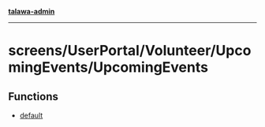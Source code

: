 [**talawa-admin**](../../../../../README.md)

***

# screens/UserPortal/Volunteer/UpcomingEvents/UpcomingEvents

## Functions

- [default](functions/default.md)
